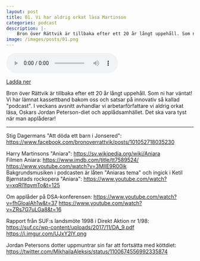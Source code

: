 ```yaml
---
layout: post
title: 01. Vi har aldrig orkat läsa Martinson
categories: podcast
description: |-
    Bron över Rättvik är tillbaka efter ett 20 år långt uppehåll. Som ni har väntat! Vi har lämnat kassettband bakom oss och satsar på innovativ så kallad "podcast". I veckans avsnitt avhandlar vi arbetarförfattare vi aldrig orkat läsa, Oskars Jordan Peterson-diet och applådsamhället. Det ska vara tyst när man applåderar!
image: /images/posts/01.png
---
```


<audio controls="controls">
  <source type="audio/mp3" src="/b/01%20-%20Bron%20%C3%B6ver%20R%C3%A4ttvik%20-%20Vi%20har%20aldrig%20orkat%20l%C3%A4sa%20Martinson.mp3"></source>
</audio>

[Ladda ner](/b/01%20-%20Bron%20%C3%B6ver%20R%C3%A4ttvik%20-%20Vi%20har%20aldrig%20orkat%20l%C3%A4sa%20Martinson.mp3)

Bron över Rättvik är tillbaka efter ett 20 år långt uppehåll. Som ni har väntat! Vi har lämnat kassettband bakom oss och satsar på innovativ så kallad "podcast". I veckans avsnitt avhandlar vi arbetarförfattare vi aldrig orkat läsa, Oskars Jordan Peterson-diet och applådsamhället. Det ska vara tyst när man applåderar!

---

Stig Dagermans "Att döda ett barn i Jonsered": <https://www.facebook.com/bronoverrattvik/posts/101052718035230>

Harry Martinsons "Aniara": <https://sv.wikipedia.org/wiki/Aniara>  
Filmen Aniara: <https://www.imdb.com/title/tt7589524/> <https://www.youtube.com/watch?v=3MIlE9R00ik>  
Bakgrundsmusiken i podcasten är låten "Aniaras tema" och ingick i Ketil Bjørnstads rockopera "Aniara": <https://www.youtube.com/watch?v=xqRl1fqvmTo&t=125>

Om applåder på DSA-konferensen: <https://www.youtube.com/watch?v=fhGloalAh1w&t=37> <https://www.youtube.com/watch?v=ZRs7G7uLGa8&t=16>

Rapport från SUF:s landsmöte 1998 i Direkt Aktion nr 1/98: <https://suf.cc/wp-content/uploads/2017/11/DA_9.pdf> <https://i.imgur.com/UJxY2lY.png>

Jordan Petersons dotter uppmuntrar sin far att fortsätta med köttdiet: <https://twitter.com/MikhailaAleksis/status/1100674556992335874>

